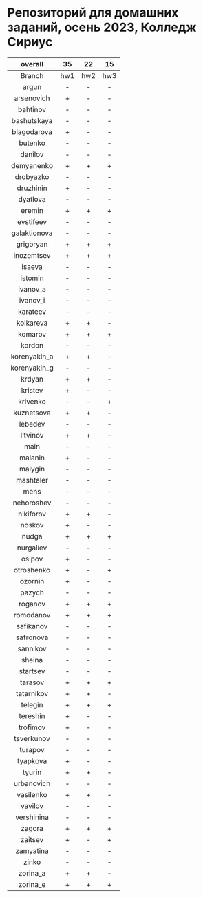 
Репозиторий для домашних заданий, осень 2023, Колледж Сириус
============================================================

|overall|35|22|15|
| :---: | :---: | :---: | :---: |
|Branch|hw1|hw2|hw3|
|argun|-|-|-|
|arsenovich|+|-|-|
|bahtinov|-|-|-|
|bashutskaya|-|-|-|
|blagodarova|+|-|-|
|butenko|-|-|-|
|danilov|-|-|-|
|demyanenko|+|+|+|
|drobyazko|-|-|-|
|druzhinin|+|-|-|
|dyatlova|-|-|-|
|eremin|+|+|+|
|evstifeev|-|-|-|
|galaktionova|-|-|-|
|grigoryan|+|+|+|
|inozemtsev|+|+|+|
|isaeva|-|-|-|
|istomin|-|-|-|
|ivanov_a|-|-|-|
|ivanov_i|-|-|-|
|karateev|-|-|-|
|kolkareva|+|+|-|
|komarov|+|+|+|
|kordon|-|-|-|
|korenyakin_a|+|+|-|
|korenyakin_g|-|-|-|
|krdyan|+|+|-|
|kristev|+|-|-|
|krivenko|-|-|+|
|kuznetsova|+|+|-|
|lebedev|-|-|-|
|litvinov|+|+|-|
|main|-|-|-|
|malanin|+|-|-|
|malygin|-|-|-|
|mashtaler|-|-|-|
|mens|-|-|-|
|nehoroshev|-|-|-|
|nikiforov|+|+|-|
|noskov|+|-|-|
|nudga|+|+|+|
|nurgaliev|-|-|-|
|osipov|+|-|-|
|otroshenko|+|-|+|
|ozornin|+|-|-|
|pazych|-|-|-|
|roganov|+|+|+|
|romodanov|+|+|+|
|safikanov|-|-|-|
|safronova|-|-|-|
|sannikov|-|-|-|
|sheina|-|-|-|
|startsev|-|-|-|
|tarasov|+|+|+|
|tatarnikov|+|+|-|
|telegin|+|+|+|
|tereshin|+|-|-|
|trofimov|+|-|-|
|tsverkunov|-|-|-|
|turapov|-|-|-|
|tyapkova|+|-|-|
|tyurin|+|+|-|
|urbanovich|-|-|-|
|vasilenko|+|+|-|
|vavilov|-|-|-|
|vershinina|-|-|-|
|zagora|+|+|+|
|zaitsev|+|-|+|
|zamyatina|-|-|-|
|zinko|-|-|-|
|zorina_a|+|+|-|
|zorina_e|+|+|+|
